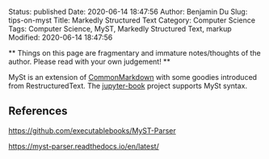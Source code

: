 Status: published
Date: 2020-06-14 18:47:56
Author: Benjamin Du
Slug: tips-on-myst
Title: Markedly Structured Text
Category: Computer Science
Tags: Computer Science, MyST, Markedly Structured Text, markup
Modified: 2020-06-14 18:47:56

**
Things on this page are fragmentary and immature notes/thoughts of the author.
Please read with your own judgement!
**


MySt is an extension of [CommonMarkdown](https://commonmark.org/) 
with some goodies introduced from RestructuredText.
The [jupyter-book](https://github.com/executablebooks/jupyter-book)
project supports MySt syntax.

## References

https://github.com/executablebooks/MyST-Parser

https://myst-parser.readthedocs.io/en/latest/
